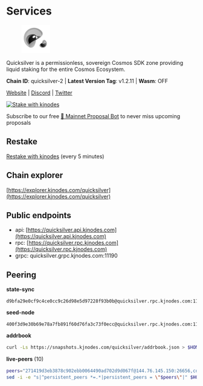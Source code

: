 # Services

<figure><img src="https://raw.githubusercontent.com/kj89/cosmos-images/main/logos/quicksilver.png" alt=""><figcaption></figcaption></figure>

Quicksilver is a permissionless, sovereign Cosmos SDK zone providing liquid staking for the entire Cosmos Ecosystem.

**Chain ID**: quicksilver-2 | **Latest Version Tag**: v1.2.11 | **Wasm**: OFF

[Website](https://quicksilver.zone) | [Discord](https://discord.gg/quicksilverprotocol) | [Twitter](https://twitter.com/quicksilverzone)

[![Stake with kjnodes](https://i.ibb.co/cr44Q8j/button-stake-with-kjnodes.png)](https://restake.app/quicksilver/quickvaloper1fqfgpwdngmmay6ah7mg9y4k7ayykpzu6l3ht2m)

Subscribe to our free [🤖 Mainnet Proposal Bot](https://t.me/kjnodes_proposal_bot) to never miss upcoming proposals

## Restake

[Restake with kjnodes](https://restake.app/quicksilver/quickvaloper1fqfgpwdngmmay6ah7mg9y4k7ayykpzu6l3ht2m) (every 5 minutes)
## Chain explorer
[https://explorer.kjnodes.com/quicksilver](https://explorer.kjnodes.com/quicksilver)

## Public endpoints

* api: [https://quicksilver.api.kjnodes.com](https://quicksilver.api.kjnodes.com)
* rpc: [https://quicksilver.rpc.kjnodes.com](https://quicksilver.rpc.kjnodes.com)
* grpc: quicksilver.grpc.kjnodes.com:11190

## Peering

**state-sync**

```text
d9bfa29e0cf9c4ce0cc9c26d98e5d97228f93b0b@quicksilver.rpc.kjnodes.com:11156
```

**seed-node**

```text
400f3d9e30b69e78a7fb891f60d76fa3c73f0ecc@quicksilver.rpc.kjnodes.com:11159
```

**addrbook**
```bash
curl -Ls https://snapshots.kjnodes.com/quicksilver/addrbook.json > $HOME/.quicksilverd/config/addrbook.json
```

**live-peers** (10)
```bash
peers="271419d3eb3878c902ebb0064490ad702d9d067f@144.76.145.150:26656,cdd8e0e425f107d249389a5e4cea3494185d4a3a@193.70.45.106:11156,0a3860f9d3c27b34910fe8660240ae55699b55c2@84.244.95.245:26656,697d2a513d46edaa2bec82992fe1a8c4d03e4684@1.15.117.20:26656,ffd3a67122d557dbc426972196ded625757b71b6@85.239.242.5:11656,d9bfa29e0cf9c4ce0cc9c26d98e5d97228f93b0b@65.109.88.38:11156,04dcb466b6804e6a57b7f9188b90f5bdc17037c0@108.165.178.242:26654,0a226e70ceb7a4123e66216d1ed83ef22ed8a187@185.119.118.118:2000,a87f48e433160970318d181bb69c378f4564cd2d@107.155.67.202:26736,5fa47201aa5208c30982b6f9d8ca44222d256fc5@51.91.70.90:48656"
sed -i -e "s|^persistent_peers *=.*|persistent_peers = \"$peers\"|" $HOME/.quicksilverd/config/config.toml
```
